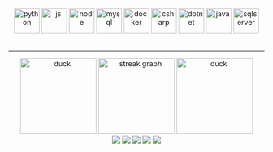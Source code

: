 <div>
  <div align="center">
    <img height='50px' src="https://cdn.jsdelivr.net/gh/devicons/devicon@latest/icons/python/python-plain.svg" alt="python" />
    <img height='50px' src="https://cdn.jsdelivr.net/gh/devicons/devicon@latest/icons/javascript/javascript-plain.svg" alt="js" />
    <img height='50px' src="https://cdn.jsdelivr.net/gh/devicons/devicon@latest/icons/nodejs/nodejs-line-wordmark.svg" alt="node" />
    <img height='50px'src="https://cdn.jsdelivr.net/gh/devicons/devicon@latest/icons/mysql/mysql-original-wordmark.svg" alt="mysql"/>
    <img height='50px'src="https://cdn.jsdelivr.net/gh/devicons/devicon@latest/icons/docker/docker-original-wordmark.svg" alt="docker"/>
    <img height='50px'src="https://cdn.jsdelivr.net/gh/devicons/devicon@latest/icons/csharp/csharp-original.svg" alt="csharp"/>
    <img height='50px'src="https://cdn.jsdelivr.net/gh/devicons/devicon@latest/icons/dot-net/dot-net-original.svg" alt="dotnet"/>
    <img height='50px'src="https://cdn.jsdelivr.net/gh/devicons/devicon@latest/icons/java/java-plain.svg" alt="java"/>
    <img height='50px'src="https://cdn.jsdelivr.net/gh/devicons/devicon@latest/icons/microsoftsqlserver/microsoftsqlserver-original.svg" alt="sqlserver"/>
          
  </div>
  <br>
  <hr>
  <div align="center">
    <div>
      <img src="https://media2.giphy.com/media/v1.Y2lkPTc5MGI3NjExcGtuMWxhbG5pOW1ycXNhcW82cTUzMWc1eW83aGtsZHNoNHNlZXZseSZlcD12MV9pbnRlcm5hbF9naWZfYnlfaWQmY3Q9Zw/PTBVMsYIOB0SBP4MVe/giphy.webp" height="150" alt="duck">
      <img src="https://streak-stats.demolab.com/?user=wol-lucas&locale=en&mode=daily&theme=tokyonight&hide_border=true&border_radius=25" height="150" alt="streak graph"  />
      <img src="https://media2.giphy.com/media/v1.Y2lkPTc5MGI3NjExcGtuMWxhbG5pOW1ycXNhcW82cTUzMWc1eW83aGtsZHNoNHNlZXZseSZlcD12MV9pbnRlcm5hbF9naWZfYnlfaWQmY3Q9Zw/PTBVMsYIOB0SBP4MVe/giphy.webp" height="150" alt="duck">
    </div>
    <div>
      <img src="https://github-profile-summary-cards.vercel.app/api/cards/profile-details?username=wol-lucas&theme=tokyonight">
      <img src="https://github-profile-summary-cards.vercel.app/api/cards/repos-per-language?username=wol-lucas&theme=tokyonight">
      <img src="https://github-profile-summary-cards.vercel.app/api/cards/stats?username=wol-lucas&theme=tokyonight">
      <img src="https://github-profile-summary-cards.vercel.app/api/cards/most-commit-language?username=wol-lucas&theme=tokyonight">
      <img src="https://github-profile-summary-cards.vercel.app/api/cards/productive-time?username=wol-lucas&theme=tokyonight&utcOffset=-3">
     </div>
  </div>
  </div>
